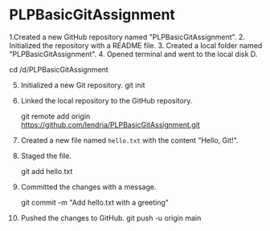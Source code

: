 # PLPBasicGitAssignment
1.Created a new GitHub repository named "PLPBasicGitAssignment".
2. Initialized the repository with a README file.
3. Created a local folder named "PLPBasicGitAssignment".
4. Opened terminal and went to the local disk D.
   
   cd /d/PLPBasicGitAssignment
   
5. Initialized a new Git repository.
      git init
  
6. Linked the local repository to the GitHub repository.
   
   git remote add origin <https://github.com/lendria/PLPBasicGitAssignment.git>
  
7. Created a new file named `hello.txt` with the content "Hello, Git!".
8. Staged the file.
   
   git add hello.txt
   
9. Committed the changes with a message.
   
   git commit -m "Add hello.txt with a greeting"
   
10. Pushed the changes to GitHub.
    git push -u origin main

